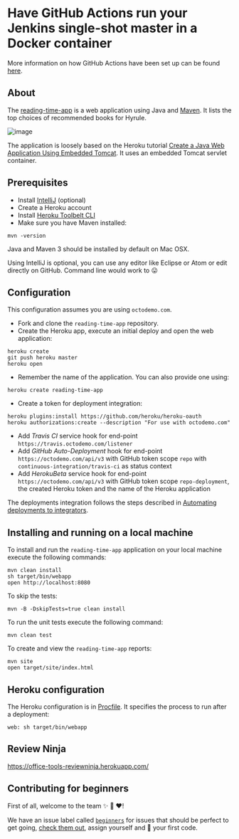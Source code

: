 # Have GitHub Actions run your Jenkins single-shot master in a Docker container

More information on how GitHub Actions have been set up can be found [here](https://github.com/jonico/jenkinsfile-runner-github-actions).

## About
The [reading-time-app](https://reading-time-app.herokuapp.com/) is a web application using Java and [Maven](https://maven.apache.org/). It lists the top choices of recommended books for Hyrule.

![image](https://octodemo.com/storage/user/306/files/00da78be-15d2-11e6-83e7-63b7c037e7a2)

The application is loosely based on the Heroku tutorial [Create a Java Web Application Using Embedded Tomcat](https://devcenter.heroku.com/articles/create-a-java-web-application-using-embedded-tomcat). It uses an embedded Tomcat servlet container.

## Prerequisites
- Install [IntelliJ](https://www.jetbrains.com/idea/) (optional)
- Create a Heroku account
- Install [Heroku Toolbelt CLI](https://toolbelt.heroku.com/)
- Make sure you have Maven installed:
```
mvn -version
```

Java and Maven 3 should be installed by default on Mac OSX.

Using IntelliJ is optional, you can use any editor like Eclipse or Atom or edit directly on GitHub.
Command line would work to :stuck_out_tongue:

## Configuration
This configuration assumes you are using `octodemo.com`.
- Fork and clone the  `reading-time-app` repository.
- Create the Heroku app, execute an initial deploy and open the web application:
```
heroku create
git push heroku master
heroku open
```
- Remember the name of the application. You can also provide one using:
```
heroku create reading-time-app
```
- Create a token for deployment integration:
```
heroku plugins:install https://github.com/heroku/heroku-oauth
heroku authorizations:create --description "For use with octodemo.com"
```
- Add *Travis CI* service hook for end-point `https://travis.octodemo.com/listener`
- Add *GitHub Auto-Deployment* hook for end-point `https://octodemo.com/api/v3` with GitHub token scope `repo` with `continuous-integration/travis-ci` as status context
- Add *HerokuBeta* service hook for end-point `https://octodemo.com/api/v3` with GitHub token scope `repo-deployment`, the created Heroku token and the name of the Heroku application

The deployments integration follows the steps described in [Automating deployments to integrators](https://developer.github.com/guides/automating-deployments-to-integrators/).

## Installing and running on a local machine
To install and run the `reading-time-app` application on your local machine execute the following commands:
```
mvn clean install
sh target/bin/webapp
open http://localhost:8080
```
To skip the tests:
```
mvn -B -DskipTests=true clean install
```
To run the unit tests execute the following command:
```
mvn clean test
```
To create and view the `reading-time-app` reports:
```
mvn site
open target/site/index.html
```

## Heroku configuration
The Heroku configuration is in [Procfile](Procfile). It specifies the process to run after a deployment:
```
web: sh target/bin/webapp
```

## Review Ninja
https://office-tools-reviewninja.herokuapp.com/

## Contributing for beginners
First of all, welcome to the team :sparkles: :tada: :heart:!

We have an issue label called [`beginners`](https://github.com/jonico/reading-time-app/labels/beginners) for issues that should be perfect to get going, [check them out](https://github.com/jonico/reading-time-app/labels/beginners), assign yourself and :ship: your first code. 
